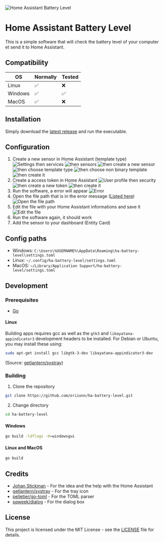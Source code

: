 ![Home Assistant Battery Level](docs/banner.png)
# Home Assistant Battery Level
This is a simple software that will check the battery level of your computer et send it to Home Assistant.

## Compatibility

| OS      | Normally | Tested |
|---------|----------|--------|
| Linux   | ✅        | ❌      |
| Windows | ✅        | ✅      |
| MacOS   | ✅        | ❌      |

## Installation
Simply download the [latest release](https://github.com/oriionn/ha-battery-level/releases/latest) and run the executable.

## Configuration
1. Create a new sensor in Home Assistant (template type)
![Settings then services](docs/1_1.png)
![then sensors](docs/1_2.png)
![then create a new sensor](docs/1_3.png)
![then choose template type](docs/1_4.png)
![then choose non binary template](docs/1_5.png)
![then create it](docs/1_6.png)
2. Create a access token in Home Assistant
![User profile then security](docs/2_1.png)
![then create a new token](docs/2_2.png)
![then create it](docs/2_3.png)
3. Run the software, a error will appear
![Error](docs/3_1.png)
4. Open the file path that is in the error message ([Listed here](#config-paths))
![Open the file path](docs/4_1.png)
5. Edit the file with your Home Assistant informations and save it
![Edit the file](docs/5_1.png)
6. Run the software again, it should work
7. Add the sensor to your dashboard (Entity Card)

## Config paths
- Windows: `C:\Users\%USERNAME%\AppData\Roaming\ha-battery-level\settings.toml`
- Linux: `~/.config/ha-battery-level/settings.toml`
- MacOS: `~/Library/Application Support/ha-battery-level/settings.toml`

## Development
### Prerequisites
- [Go](https://golang.org/dl/)
#### Linux
Building apps requires gcc as well as the `gtk3` and `libayatana-appindicator3` development headers to be installed. For Debian or Ubuntu, you may install these using:
```bash
sudo apt-get install gcc libgtk-3-dev libayatana-appindicator3-dev
```
(Source: [getlantern/systray](https://github.com/getlantern/systray/?tab=readme-ov-file#linux))

### Building
1. Clone the repository
```bash
git clone https://github.com/oriionn/ha-battery-level.git
```
2. Change directory
```bash
cd ha-battery-level
```

#### Windows
```bash
go build -ldflags -H=windowsgui
```

#### Linux and MacOS
```bash
go build
```

## Credits
- [Johan Stickman](https://github.com/johan-perso) - For the idea and the help with the Home Assistant
- [getlantern/systray](https://github.com/getlantern/systray) - For the tray icon
- [pelletier/go-toml](https://github.com/pelletier/go-toml) - For the TOML parser
- [sqweek/dialog](https://github.com/sqweek/dialog) - For the dialog box

## License
This project is licensed under the MIT License - see the [LICENSE](LICENSE) file for details.